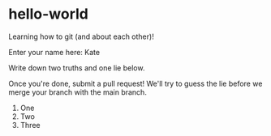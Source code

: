 # hello-world
Learning how to git (and about each other)!

Enter your name here: Kate

Write down two truths and one lie below.

Once you're done, submit a pull request! We'll try to guess the lie before we merge your branch with the main branch.

1. One
2. Two
3. Three
